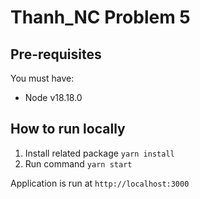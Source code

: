 # Thanh_NC Problem 5

## Pre-requisites

You must have:

- Node v18.18.0

## How to run locally

1. Install related package `yarn install`
2. Run command `yarn start`

Application is run at `http://localhost:3000`